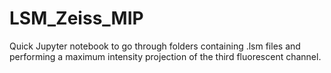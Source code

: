 # LSM_Zeiss_MIP
Quick Jupyter notebook to go through folders containing .lsm files and performing a maximum intensity projection of the third fluorescent channel.
